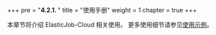 +++ pre = "<b>4.2.1. </b>"
title = "使用手册"
weight = 1 chapter = true +++

本章节将介绍 ElasticJob-Cloud 相关使用。 更多使用细节请参见[使用示例](https://github.com/apache/shardingsphere-elasticjob/tree/master/examples)。